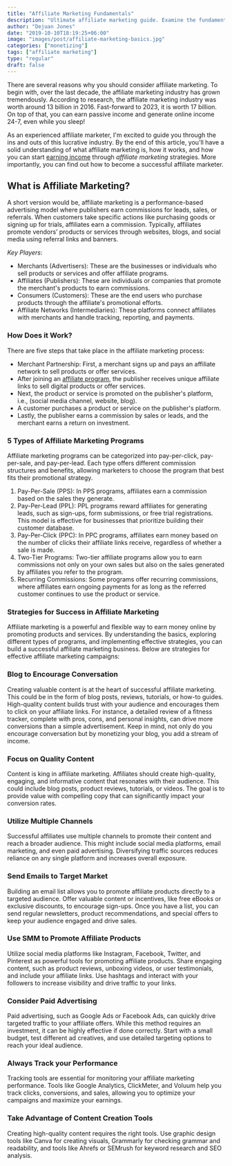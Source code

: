 ```yaml
---
title: "Affiliate Marketing Fundamentals"
description: "Ultimate affiliate marketing guide. Examine the fundamentals, process and how to get started."
author: "Dejuan Jones"
date: "2019-10-10T18:19:25+06:00"
image: "images/post/affiliate-marketing-basics.jpg"
categories: ["monetizing"]
tags: ["affiliate marketing"]
type: "regular"
draft: false
---
```


There are several reasons why you should consider affiliate marketing. To begin with, over the last decade, the affiliate marketing industry has grown tremendously. According to research, the affiliate marketing industry was worth around 13 billion in 2016. Fast-forward to 2023, it is worth 17 billion. On top of that, you can earn passive income and generate online income 24-7, even while you sleep!

As an experienced affiliate marketer, I'm excited to guide you through the ins and outs of this lucrative industry. By the end of this article, you'll have a solid understanding of what affiliate marketing is, how it works, and how you can start [earning income](/blog/ways-to-make-money) through _affiliate marketing_ strategies. More importantly, you can find out how to become a successful affiliate marketer.

## What is Affiliate Marketing?

A short version would be, affiliate marketing is a performance-based advertising model where publishers earn commissions for leads, sales, or referrals. When customers take specific actions like purchasing goods or signing up for trials, affiliates earn a commission. Typically, affiliates promote vendors’ products or services through websites, blogs, and social media using referral links and banners.

_Key Players_:

- Merchants (Advertisers): These are the businesses or individuals who sell products or services and offer affiliate programs.
- Affiliates (Publishers): These are individuals or companies that promote the merchant's products to earn commissions.
- Consumers (Customers): These are the end users who purchase products through the affiliate's promotional efforts.
- Affiliate Networks (Intermediaries): These platforms connect affiliates with merchants and handle tracking, reporting, and payments.

### How Does it Work?

There are five steps that take place in the affiliate marketing process:

- Merchant Partnership: First, a merchant signs up and pays an affiliate network to sell products or offer services.
- After joining an [affiliate program](/blog/best-affiliate-programs), the publisher receives unique affiliate links to sell digital products or offer services.
- Next, the product or service is promoted on the publisher's platform, i.e., (social media channel, website, blog).
- A customer purchases a product or service on the publisher's platform.
- Lastly, the publisher earns a commission by sales or leads, and the merchant earns a return on investment.

### 5 Types of Affiliate Marketing Programs

Affiliate marketing programs can be categorized into pay-per-click, pay-per-sale, and pay-per-lead. Each type offers different commission structures and benefits, allowing marketers to choose the program that best fits their promotional strategy.

1. Pay-Per-Sale (PPS): In PPS programs, affiliates earn a commission based on the sales they generate.
2. Pay-Per-Lead (PPL): PPL programs reward affiliates for generating leads, such as sign-ups, form submissions, or free trial registrations. This model is effective for businesses that prioritize building their customer database.
3. Pay-Per-Click (PPC): In PPC programs, affiliates earn money based on the number of clicks their affiliate links receive, regardless of whether a sale is made.
4. Two-Tier Programs: Two-tier affiliate programs allow you to earn commissions not only on your own sales but also on the sales generated by affiliates you refer to the program.
5. Recurring Commissions: Some programs offer recurring commissions, where affiliates earn ongoing payments for as long as the referred customer continues to use the product or service.

### Strategies for Success in Affiliate Marketing

Affiliate marketing is a powerful and flexible way to earn money online by promoting products and services. By understanding the basics, exploring different types of programs, and implementing effective strategies, you can build a successful affiliate marketing business. Below are strategies for effective affiliate marketing campaigns:

### Blog to Encourage Conversation

Creating valuable content is at the heart of successful affiliate marketing. This could be in the form of blog posts, reviews, tutorials, or how-to guides. High-quality content builds trust with your audience and encourages them to click on your affiliate links. For instance, a detailed review of a fitness tracker, complete with pros, cons, and personal insights, can drive more conversions than a simple advertisement. Keep in mind, not only do you encourage conversation but by monetizing your blog, you add a stream of income.

### Focus on Quality Content

Content is king in affiliate marketing. Affiliates should create high-quality, engaging, and informative content that resonates with their audience. This could include blog posts, product reviews, tutorials, or videos. The goal is to provide value with compelling copy that can significantly impact your conversion rates.

### Utilize Multiple Channels

Successful affiliates use multiple channels to promote their content and reach a broader audience. This might include social media platforms, email marketing, and even paid advertising. Diversifying traffic sources reduces reliance on any single platform and increases overall exposure.

### Send Emails to Target Market

Building an email list allows you to promote affiliate products directly to a targeted audience. Offer valuable content or incentives, like free eBooks or exclusive discounts, to encourage sign-ups. Once you have a list, you can send regular newsletters, product recommendations, and special offers to keep your audience engaged and drive sales.

### Use SMM to Promote Affiliate Products

Utilize social media platforms like Instagram, Facebook, Twitter, and Pinterest as powerful tools for promoting affiliate products. Share engaging content, such as product reviews, unboxing videos, or user testimonials, and include your affiliate links. Use hashtags and interact with your followers to increase visibility and drive traffic to your links.

### Consider Paid Advertising

Paid advertising, such as Google Ads or Facebook Ads, can quickly drive targeted traffic to your affiliate offers. While this method requires an investment, it can be highly effective if done correctly. Start with a small budget, test different ad creatives, and use detailed targeting options to reach your ideal audience.

### Always Track your Performance

Tracking tools are essential for monitoring your affiliate marketing performance. Tools like Google Analytics, ClickMeter, and Voluum help you track clicks, conversions, and sales, allowing you to optimize your campaigns and maximize your earnings.

### Take Advantage of Content Creation Tools

Creating high-quality content requires the right tools. Use graphic design tools like Canva for creating visuals, Grammarly for checking grammar and readability, and tools like Ahrefs or SEMrush for keyword research and SEO analysis.

